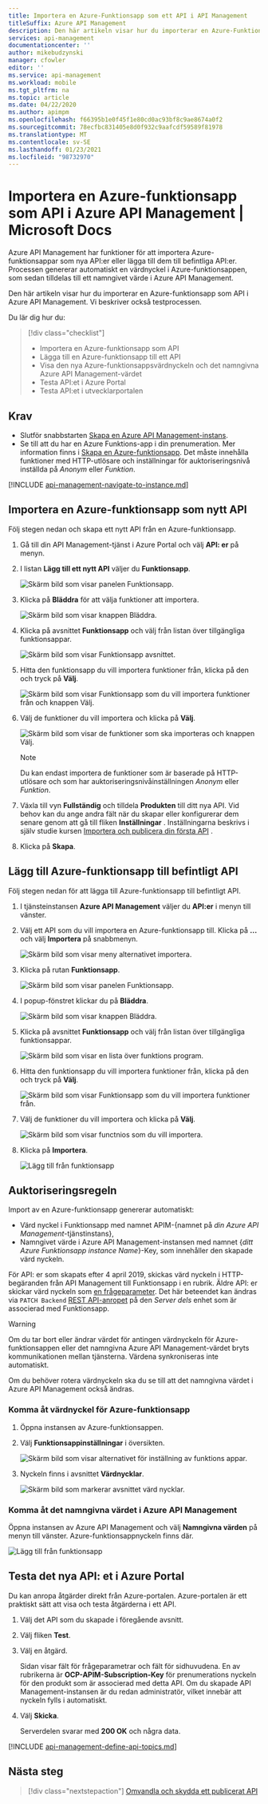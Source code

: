 ```yaml
---
title: Importera en Azure-Funktionsapp som ett API i API Management
titleSuffix: Azure API Management
description: Den här artikeln visar hur du importerar en Azure-Funktionsapp till Azure API Management som ett API.
services: api-management
documentationcenter: ''
author: mikebudzynski
manager: cfowler
editor: ''
ms.service: api-management
ms.workload: mobile
ms.tgt_pltfrm: na
ms.topic: article
ms.date: 04/22/2020
ms.author: apimpm
ms.openlocfilehash: f66395b1e0f45f1e80cd0ac93bf8c9ae8674a0f2
ms.sourcegitcommit: 78ecfbc831405e8d0f932c9aafcdf59589f81978
ms.translationtype: MT
ms.contentlocale: sv-SE
ms.lasthandoff: 01/23/2021
ms.locfileid: "98732970"
---
```

# <a name="import-an-azure-function-app-as-an-api-in-azure-api-management"></a>Importera en Azure-funktionsapp som API i Azure API Management | Microsoft Docs

Azure API Management har funktioner för att importera Azure-funktionsappar som nya API:er eller lägga till dem till befintliga API:er. Processen genererar automatiskt en värdnyckel i Azure-funktionsappen, som sedan tilldelas till ett namngivet värde i Azure API Management.

Den här artikeln visar hur du importerar en Azure-funktionsapp som API i Azure API Management. Vi beskriver också testprocessen.

Du lär dig hur du:

> [!div class="checklist"]
> * Importera en Azure-funktionsapp som API
> * Lägga till en Azure-funktionsapp till ett API
> * Visa den nya Azure-funktionsappsvärdnyckeln och det namngivna Azure API Management-värdet
> * Testa API:et i Azure Portal
> * Testa API:et i utvecklarportalen

## <a name="prerequisites"></a>Krav

* Slutför snabbstarten [Skapa en Azure API Management-instans](get-started-create-service-instance.md).
* Se till att du har en Azure Funktions-app i din prenumeration. Mer information finns i [Skapa en Azure-funktionsapp](../azure-functions/functions-get-started.md). Det måste innehålla funktioner med HTTP-utlösare och inställningar för auktoriseringsnivå inställda på *Anonym* eller *Funktion*.

[!INCLUDE [api-management-navigate-to-instance.md](../../includes/api-management-navigate-to-instance.md)]

## <a name="import-an-azure-function-app-as-a-new-api"></a><a name="add-new-api-from-azure-function-app"></a> Importera en Azure-funktionsapp som nytt API

Följ stegen nedan och skapa ett nytt API från en Azure-funktionsapp.

1. Gå till din API Management-tjänst i Azure Portal och välj **API: er** på menyn.

2. I listan **Lägg till ett nytt API** väljer du **Funktionsapp**.

    ![Skärm bild som visar panelen Funktionsapp.](./media/import-function-app-as-api/add-01.png)

3. Klicka på **Bläddra** för att välja funktioner att importera.

    ![Skärm bild som visar knappen Bläddra.](./media/import-function-app-as-api/add-02.png)

4. Klicka på avsnittet **Funktionsapp** och välj från listan över tillgängliga funktionsappar.

    ![Skärm bild som visar Funktionsapp avsnittet.](./media/import-function-app-as-api/add-03.png)

5. Hitta den funktionsapp du vill importera funktioner från, klicka på den och tryck på **Välj**.

    ![Skärm bild som visar Funktionsapp som du vill importera funktioner från och knappen Välj.](./media/import-function-app-as-api/add-04.png)

6. Välj de funktioner du vill importera och klicka på **Välj**.

    ![Skärm bild som visar de funktioner som ska importeras och knappen Välj.](./media/import-function-app-as-api/add-05.png)

    > [!NOTE]
    > Du kan endast importera de funktioner som är baserade på HTTP-utlösare och som har auktoriseringsnivåinställningen *Anonym* eller *Funktion*.

7. Växla till vyn **Fullständig** och tilldela **Produkten** till ditt nya API. Vid behov kan du ange andra fält när du skapar eller konfigurerar dem senare genom att gå till fliken **Inställningar** . Inställningarna beskrivs i själv studie kursen [Importera och publicera din första API](import-and-publish.md#import-and-publish-a-backend-api) .
8. Klicka på **Skapa**.

## <a name="append-azure-function-app-to-an-existing-api"></a><a name="append-azure-function-app-to-api"></a> Lägg till Azure-funktionsapp till befintligt API

Följ stegen nedan för att lägga till Azure-funktionsapp till befintligt API.

1. I tjänsteinstansen **Azure API Management** väljer du **API:er** i menyn till vänster.

2. Välj ett API som du vill importera en Azure-funktionsapp till. Klicka på **...** och välj **Importera** på snabbmenyn.

    ![Skärm bild som visar meny alternativet importera.](./media/import-function-app-as-api/append-01.png)

3. Klicka på rutan **Funktionsapp**.

    ![Skärm bild som visar panelen Funktionsapp.](./media/import-function-app-as-api/append-02.png)

4. I popup-fönstret klickar du på **Bläddra**.

    ![Skärm bild som visar knappen Bläddra.](./media/import-function-app-as-api/append-03.png)

5. Klicka på avsnittet **Funktionsapp** och välj från listan över tillgängliga funktionsappar.

    ![Skärm bild som visar en lista över funktions program.](./media/import-function-app-as-api/add-03.png)

6. Hitta den funktionsapp du vill importera funktioner från, klicka på den och tryck på **Välj**.

    ![Skärm bild som visar Funktionsapp som du vill importera funktioner från.](./media/import-function-app-as-api/add-04.png)

7. Välj de funktioner du vill importera och klicka på **Välj**.

    ![Skärm bild som visar functnios som du vill importera.](./media/import-function-app-as-api/add-05.png)

8. Klicka på **Importera**.

    ![Lägg till från funktionsapp](./media/import-function-app-as-api/append-04.png)

## <a name="authorization"></a><a name="authorization"></a> Auktoriseringsregeln

Import av en Azure-funktionsapp genererar automatiskt:

* Värd nyckel i Funktionsapp med namnet APIM-{namnet på *din Azure API Management*-tjänstinstans},
* Namngivet värde i Azure API Management-instansen med namnet {*ditt Azure Funktionsapp instance Name*}-Key, som innehåller den skapade värd nyckeln.

För API: er som skapats efter 4 april 2019, skickas värd nyckeln i HTTP-begäranden från API Management till Funktionsapp i en rubrik. Äldre API: er skickar värd nyckeln som [en frågeparameter](../azure-functions/functions-bindings-http-webhook-trigger.md#api-key-authorization). Det här beteendet kan ändras via `PATCH Backend` [REST API-anropet](/rest/api/apimanagement/2019-12-01/backend/update#backendcredentialscontract) på den *Server dels* enhet som är associerad med Funktionsapp.

> [!WARNING]
> Om du tar bort eller ändrar värdet för antingen värdnyckeln för Azure-funktionsappen eller det namngivna Azure API Management-värdet bryts kommunikationen mellan tjänsterna. Värdena synkroniseras inte automatiskt.
>
> Om du behöver rotera värdnyckeln ska du se till att det namngivna värdet i Azure API Management också ändras.

### <a name="access-azure-function-app-host-key"></a>Komma åt värdnyckel för Azure-funktionsapp

1. Öppna instansen av Azure-funktionsappen.

2. Välj **Funktionsappinställningar** i översikten.

    ![Skärm bild som visar alternativet för inställning av funktions appar.](./media/import-function-app-as-api/keys-02-a.png)

3. Nyckeln finns i avsnittet **Värdnycklar**.

    ![Skärm bild som markerar avsnittet värd nycklar.](./media/import-function-app-as-api/keys-02-b.png)

### <a name="access-the-named-value-in-azure-api-management"></a>Komma åt det namngivna värdet i Azure API Management

Öppna instansen av Azure API Management och välj **Namngivna värden** på menyn till vänster. Azure-funktionsappnyckeln finns där.

![Lägg till från funktionsapp](./media/import-function-app-as-api/keys-01.png)

## <a name="test-the-new-api-in-the-azure-portal"></a><a name="test-in-azure-portal"></a> Testa det nya API: et i Azure Portal

Du kan anropa åtgärder direkt från Azure-portalen. Azure-portalen är ett praktiskt sätt att visa och testa åtgärderna i ett API.  

1. Välj det API som du skapade i föregående avsnitt.

2. Välj fliken **Test**.

3. Välj en åtgärd.

    Sidan visar fält för frågeparametrar och fält för sidhuvudena. En av rubrikerna är **OCP-APIM-Subscription-Key** för prenumerations nyckeln för den produkt som är associerad med detta API. Om du skapade API Management-instansen är du redan administratör, vilket innebär att nyckeln fylls i automatiskt. 

4. Välj **Skicka**.

    Serverdelen svarar med **200 OK** och några data.

[!INCLUDE [api-management-define-api-topics.md](../../includes/api-management-define-api-topics.md)]

## <a name="next-steps"></a>Nästa steg

> [!div class="nextstepaction"]
> [Omvandla och skydda ett publicerat API](transform-api.md)
